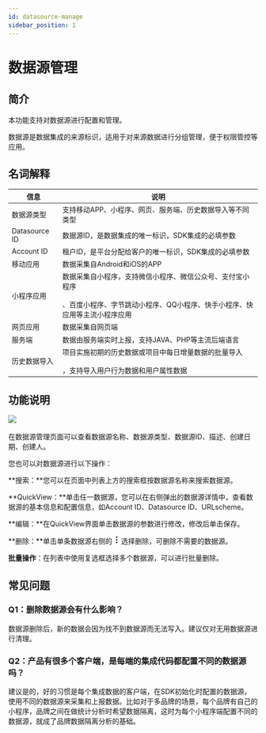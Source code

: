 ```yaml
---
id: datasource-manage
sidebar_position: 1
---
```


# 数据源管理

## 简介[](#jian-jie)

本功能支持对数据源进行配置和管理。

数据源是数据集成的来源标识，适用于对来源数据进行分组管理，便于权限管控等应用。


## 名词解释[](#ming-ci-jie-shi)

| 信息  | 说明  |
| --- | --- |
| 数据源类型 | 支持移动APP、小程序、网页、服务端、历史数据导入等不同类型 |
| Datasource ID | 数据源ID，是数据集成的唯一标识，SDK集成的必填参数 |
| Account ID | 租户ID，是平台分配给客户的唯一标识，SDK集成的必填参数 |
| 移动应用 | 数据采集自Android和iOS的APP |
| 小程序应用 | 数据采集自小程序，支持微信小程序、微信公众号、支付宝小程序<br></br>、百度小程序、字节跳动小程序、QQ小程序、快手小程序、快应用等主流小程序应用 |
| 网页应用 | 数据采集自网页端 |
| 服务端 | 数据由服务端实时上报，支持JAVA、PHP等主流后端语言 |
| 历史数据导入 | 项目实施初期的历史数据或项目中每日增量数据的批量导入<br></br>，支持导入用户行为数据和用户属性数据 |


## 功能说明[](#gong-neng-shuo-ming)

![](/img/assets-M2qbZInaXgdm8kkNosp-MkM6jxgrkXpWM8R0952-MkM6rUCPZ2KTVT3ec4kimage.png)

在数据源管理页面可以查看数据源名称、数据源类型、数据源ID、描述、创建日期、创建人。

您也可以对数据源进行以下操作：

**搜索：**您可以在页面中列表上方的搜索框按数据源名称来搜索数据源。

**QuickView：**单击任一数据源，您可以在右侧弹出的数据源详情中，查看数据源的基本信息和配置信息，如Account ID、Datasource ID、URLscheme。

**编辑：**在QuickView界面单击数据源的参数进行修改，修改后单击保存。

**删除：**单击单条数据源右侧的 ![](/img/-Lo08UtW7H58ehFKeZ4g-LsycTyZaItbL8_Wigcx-LsyfkaafJ-8X2utJ9BbE782B9E782B9E782B9.png) 选择删除，可删除不需要的数据源。

**批量操作**：在列表中使用复选框选择多个数据源，可以进行批量删除。


## 常见问题[](#chang-jian-wen-ti)

### Q1：删除数据源会有什么影响？

数据源删除后，新的数据会因为找不到数据源而无法写入。建议仅对无用数据源进行清理。


### Q2：产品有很多个客户端，是每端的集成代码都配置不同的数据源吗？

建议是的，好的习惯是每个集成数据的客户端，在SDK初始化时配置的数据源，使用不同的数据源来采集和上报数据。比如对于多品牌的场景，每个品牌有自己的小程序，品牌之间在做统计分析时希望数据隔离，这时为每个小程序端配置不同的数据源，就成了品牌数据隔离分析的基础。
